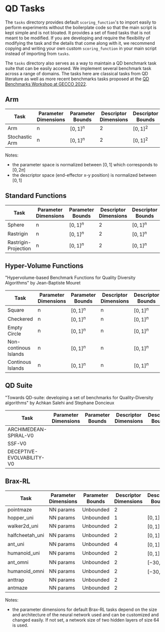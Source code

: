 # QD Tasks
The `tasks` directory provides default `scoring_function`'s to import easily to perform experiments without the boilerplate code so that the main script is kept simple and is not bloated. It provides a set of fixed tasks that is not meant to be modified. If you are developing and require the flexibility of modifying the task and the details that come along with it, we recommend copying and writing your own custom `scoring_function` in your main script instead of importing from `tasks`.

The `tasks` directory also serves as a way to maintain a QD benchmark task suite that can be easily accesed. We implement several benchmark task across a range of domains. The tasks here are classical tasks from QD literature as well as more recent benchmarks tasks proposed at the [QD Benchmarks Workshop at GECCO 2022](https://quality-diversity.github.io/workshop).

## Arm
| Task| Parameter Dimensions | Parameter Bounds |  Descriptor Dimensions |  Descriptor Bounds | Description  |
|---|---|---|---|---|---|
| Arm | n | $[0,1]^n$  | 2 | $[0,1]^2$ |   |
| Stochastic Arm | n | $[0,1]^n$ | 2 | $[0,1]^2$ |   |

Notes:
- the parameter space is normalized between $[0,1]$ which corresponds to $[0,2\pi]$
- the descriptor space (end-effector x-y position) is normalized between $[0,1]$

## Standard Functions
| Task| Parameter Dimensions | Parameter Bounds | Descriptor Dimensions |  Descriptor Bounds | Description  |
|---|---|---|---|---|---|
| Sphere | n | $[0,1]^n$  | 2 | $[0,1]^n$ |   |
| Rastrigin | n | $[0,1]^n$ | 2 | $[0,1]^n$ |   |
| Rastrigin-Projection | n | $[0,1]^n$ | 2 | $[0,1]^n$ |   |

## Hyper-Volume Functions
"Hypervolume-based Benchmark Functions for Quality Diversity Algorithms" by Jean-Baptiste Mouret

| Task| Parameter Dimensions | Parameter Bounds | Descriptor Dimensions | Descriptor Bounds | Description  |
|---|---|---|---|---|---|
| Square | n | $[0,1]^n$ | n | $[0,1]^n$ |   |
| Checkered | n | $[0,1]^n$ | n | $[0,1]^n$ |   |
| Empty Circle  | n | $[0,1]^n$ | n | $[0,1]^n$ |   |
| Non-continous Islands | n | $[0,1]^n$ | n | $[0,1]^n$ |   |
| Continous Islands  | n | $[0,1]^n$ | n | $[0,1]^n$ |   |

## QD Suite
"Towards QD-suite: developing a set of benchmarks for Quality-Diversity algorithms" by Achkan Salehi and Stephane Doncieux

| Task| Parameter Dimensions | Parameter Bounds | Descriptor Dimensions | Descriptor Bounds | Description |
|---|---|---|---|---|---|
| ARCHIMEDEAN-SPIRAL-V0 |   |   |   |   |
| SSF-V0 |   |   |   |   |
| DECEPTIVE-EVOLVABILITY-V0 |   |   |   |   |

## Brax-RL
| Task | Parameter Dimensions | Parameter Bounds | Descriptor Dimensions | Descriptor Bounds | Description
|---|---|---|---|---|---|
| pointmaze | NN params | Unbounded | 2 |   |   |
| hopper_uni | NN params | Unbounded | 1 | $[0,1]$ |   |
| walker2d_uni | NN params | Unbounded | 2 | $[0,1]^2$ |   |
| halfcheetah_uni | NN params | Unbounded | 2 | $[0,1]^2$ |   |
| ant_uni | NN params | Unbounded | 4 | $[0,1]^4$ |   |
| humanoid_uni | NN params | Unbounded | 2 | $[0,1]^2$ |   |
| ant_omni | NN params | Unbounded | 2 | $[-30,30]^2$ |   |
| humanoid_omni | NN params| Unbounded | 2 | $[-30,30]^2$ |   |
| anttrap | NN params | Unbounded | 2 |  |   |
| antmaze | NN params | Unbounded | 2 |  |   |

Notes:
- the parameter dimensions for default Brax-RL tasks depend on the size and architecture of the neural network used and can be customized and changed easily. If not set, a network size of two hidden layers of size 64 is used.
